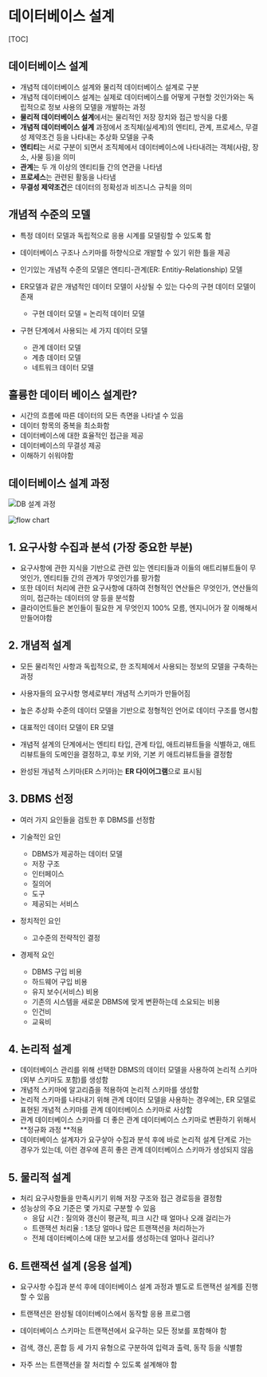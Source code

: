# 데이터베이스 설계

[TOC]



## 데이터베이스 설계

- 개념적 데이터베이스 설계와 물리적 데이터베이스 설계로 구분
- 개념적 데이터베이스 설계는 실제로 데이터베이스를 어떻게 구현할 것인가와는 독립적으로 정보 사용의 모델을 개발하는 과정
- **물리적 데이터베이스 설계**에서는 물리적인 저장 장치와 접근 방식을 다룸
- **개념적 데이터베이스 설계** 과정에서 조직체(실세계)의 엔티티, 관계, 프로세스, 무결성 제약조건 등을 나타내는 추상화 모델을 구축
- **엔티티**는 서로 구분이 되면서 조직체에서 데이터베이스에 나타내려는 객체(사람, 장소, 사물 등)을 의미
- **관계**는 두 개 이상의 엔티티들 간의 연관을 나타냄
- **프로세스**는 관련된 활동을 나타냄
- **무결성 제약조건**은 데이터의 정확성과 비즈니스 규칙을 의미



## 개념적 수준의 모델

- 특정 데이터 모델과 독립적으로 응용 시계를 모델링할 수 있도록 함

- 데이터베이스 구조나 스키마를 하향식으로 개발할 수 있기 위한 틀을 제공

- 인기있는 개념적 수준의 모델은 엔티티-관계(ER: Entitiy-Relationship) 모델

- ER모델과 같은 개념적인 데이터 모델이 사상될 수 있는 다수의 구현 데이터 모델이 존재

  - 구현 데이터 모델 = 논리적 데이터 모델

  

- 구현 단계에서 사용되는 세 가지 데이터 모델

  - 관계 데이터 모델
  - 계층 데이터 모델
  - 네트워크 데이터 모델





## 훌륭한 데이터 베이스 설계란?

- 시간의 흐름에 따른 데이터의 모든 측면을 나타낼 수 있음
- 데이터 항목의 중복을 최소화함
- 데이터베이스에 대한 효율적인 접근을 제공
- 데이터베이스의 무결성 제공
- 이해하기 쉬워야함





## 데이터베이스 설계 과정

![DB 설계 과정](https://image2.slideserve.com/4808397/slide5-n.jpg)

![flow chart](https://image2.slideserve.com/4808397/slide7-n.jpg)





## 1. 요구사항 수집과 분석 (가장 중요한 부분)

- 요구사항에 관한 지식을 기반으로 관련 있는 엔티티들과 이들의 애트리뷰트들이 무엇인가, 엔티티들 간의 관계가 무엇인가를 팡가함
- 또한 데이터 처리에 관한 요구사항에 대하여 전형적인 연산들은 무엇인가, 연산들의 의미, 접근하는 데이터의 양 등을 분석함
- 클라이언트들은 본인들이 필요한 게 무엇인지 100% 모름, 엔지니어가 잘 이해해서 만들어야함





##  2. 개념적 설계

- 모든 물리적인 사항과 독립적으로, 한 조직체에서 사용되는 정보의 모델을 구축하는 과정
- 사용자들의 요구사항 명세로부터 개념적 스키마가 만들어짐
- 높은 추상화 수준의 데이터 모델을 기반으로 정형적인 언어로 데이터 구조를 명시함

- 대표적인 데이터 모델이 ER 모델
- 개념적 설계의 단계에서는 엔티티 타입, 관계 타입, 애트리뷰트들을 식별하고, 애트리뷰트들의 도메인을 결정하고, 후보 키와, 기본 키 애트리뷰트들을 결정함
- 완성된 개념적 스키마(ER 스키마)는 **ER 다이어그램**으로 표시됨



## 3. DBMS 선정

- 여러 가지 요인들을 검토한 후 DBMS를 선정함
- 기술적인 요인
  - DBMS가 제공하는 데이터 모델
  - 저장 구조
  - 인터페이스
  - 질의어
  - 도구
  - 제공되는 서비스



- 정치적인 요인
  - 고수준의 전략적인 결정



- 경제적 요인
  - DBMS 구입 비용
  - 하드웨어 구입 비용
  - 유지 보수(서비스) 비용
  - 기존의 시스템을 새로운 DBMS에 맞게 변환하는데 소요되는 비용
  - 인건비
  - 교육비





## 4. 논리적 설계

- 데이터베이스 관리를 위해 선택한 DBMS의 데이터 모델을 사용하여 논리적 스키마(외부 스키마도 포함)를 생성함
- 개념적 스키마에 알고리즘을 적용하여 논리적 스키마를 생성함
- 논리적 스키마를 나타내기 위해 관계 데이터 모델을 사용하는 경우에는, ER 모델로 표현된 개념적 스키마를 관계 데이터베이스 스키마로 사상함
- 관계 데이터베이스 스키마를 더 좋은 관계 데이터베이스 스키마로 변환하기 위해서 **정규화 과정 **적용
- 데이터베이스 설계자가 요구샇아 수집과 분석 후에 바로 논리적 설계 단계로 가는 경우가 있는데, 이런 경우에 흔히 좋은 관계 데이터베이스 스키마가 생성되지 않음





## 5. 물리적 설계

- 처리 요구사항들을 만족시키기 위해 저장 구조와 접근 경로등을 결정함
- 성능상의 주요 기준은 몇 가지로 구분할 수 있음
  - 응답 시간 : 질의와 갱신이 평균적, 피크 시간 때 얼마나 오래 걸리는가
  - 트랜잭션 처리율 : 1초당 얼마나 많은 트랜잭션을 처리하는가
  - 전체 데이터베이스에 대한 보고서를 생성하는데 얼마나 걸리나?





## 6. 트랜잭션 설계 (응용 설계)

- 요구사항 수집과 분석 후에 데이터베이스 설계 과정과 별도로 트랜잭션 설계를 진행할 수 있음
- 트랜잭션은 완성될 데이터베이스에서 동작할 응용 프로그램
- 데이터베이스 스키마는 트랜잭션에서 요구하는 모든 정보를 포함해야 함
- 검색, 갱신, 혼합 등 세 가지 유형으로 구분하여 입력과 출력, 동작 등을 식별함



- 자주 쓰는 트랜잭션을 잘 처리할 수 있도록 설계해야 함